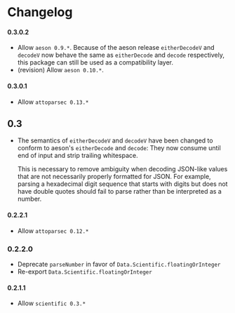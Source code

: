# Changelog

#### 0.3.0.2

* Allow `aeson 0.9.*`. Because of the aeson release `eitherDecodeV` and `decodeV` now behave the same as `eitherDecode` and `decode` respectively, this package can still be used as a compatibility layer.
* (revision) Allow `aeson 0.10.*`.

#### 0.3.0.1

* Allow `attoparsec 0.13.*`

## 0.3

* The semantics of `eitherDecodeV` and `decodeV` have been changed to conform to aeson's `eitherDecode` and `decode`: They now consume until end of input and strip trailing whitespace.

  This is necessary to remove ambiguity when decoding JSON-like values that are
  not necessarily properly formatted for JSON. For example, parsing a hexadecimal
  digit sequence that starts with digits but does not have double quotes should
  fail to parse rather than be interpreted as a number.

#### 0.2.2.1

* Allow `attoparsec 0.12.*`

### 0.2.2.0

* Deprecate `parseNumber` in favor of `Data.Scientific.floatingOrInteger`
* Re-export `Data.Scientific.floatingOrInteger`

#### 0.2.1.1

* Allow `scientific 0.3.*`
